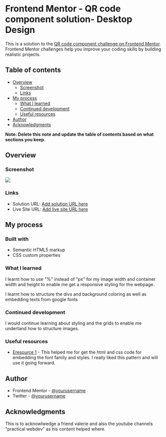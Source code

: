 # Frontend Mentor - QR code component solution- Desktop Design

This is a solution to the [QR code component challenge on Frontend Mentor](https://www.frontendmentor.io/challenges/qr-code-component-iux_sIO_H). Frontend Mentor challenges help you improve your coding skills by building realistic projects. 

## Table of contents

- [Overview](#overview)
  - [Screenshot](#screenshot)
  - [Links](#links)
- [My process](#my-process)
    - [What I learned](#what-i-learned)
  - [Continued development](#continued-development)
  - [Useful resources](#useful-resources)
- [Author](#author)
- [Acknowledgments](#acknowledgments)

**Note: Delete this note and update the table of contents based on what sections you keep.**

## Overview

### Screenshot

![]("C:\Users\HANOVIA\Documents\coding\qr-code-component-main\qr_component_solution1_ML.png")



### Links

- Solution URL: [Add solution URL here](https://your-solution-url.com)
- Live Site URL: [Add live site URL here](https://your-live-site-url.com)

## My process

### Built with

- Semantic HTML5 markup
- CSS custom properties

### What I learned

I learnt how to use "%" instead of "px" for my image width and container width and height to enable me get a responsive styling for the webpage.

I learnt how to structure the divs and background coloring as well as embedding texts from google fonts

### Continued development

I would continue learning about styling and the grids to enable me undertand how to structure images.

### Useful resources

- [Eresource 1](https://www.googlefonts.com) - This helped me for get the html and css code for embedding the font family and styles. I really liked this pattern and will use it going forward.


## Author

- Frontend Mentor - [@yourusername](https://www.frontendmentor.io/profile/Marcellmayy)
- Twitter - [@yourusername](https://www.twitter.com/iam_marcellmay)



## Acknowledgments

This is to acknowlwedge a friend valerie and also the youtube channels "practical webdev"  as his content helped where.
